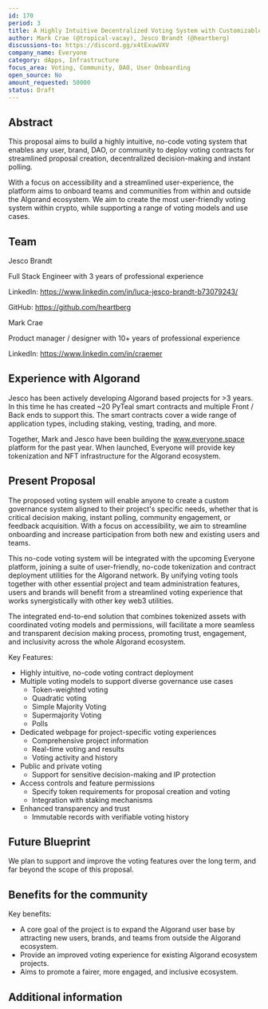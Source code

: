 ```yaml
---
id: 170
period: 3
title: A Highly Intuitive Decentralized Voting System with Customizable Contract Deployer
author: Mark Crae (@tropical-vacay), Jesco Brandt (@heartberg)
discussions-to: https://discord.gg/x4tExuwVXV
company_name: Everyone
category: dApps, Infrastructure
focus_area: Voting, Community, DAO, User Onboarding
open_source: No
amount_requested: 50000
status: Draft
---
```


## Abstract
This proposal aims to build a highly intuitive, no-code voting system that enables any user, brand, DAO, or community to deploy voting contracts for streamlined proposal creation, decentralized decision-making and instant polling.

With a focus on accessibility and a streamlined user-experience, the platform aims to onboard teams and communities from within and outside the Algorand ecosystem. We aim to create the most user-friendly voting system within crypto, while supporting a range of voting models and use cases.

## Team
Jesco Brandt

Full Stack Engineer with 3 years of professional experience

LinkedIn: https://www.linkedin.com/in/luca-jesco-brandt-b73079243/

GitHub: https://github.com/heartberg


Mark Crae

Product manager / designer with 10+ years of professional experience

LinkedIn: https://www.linkedin.com/in/craemer

## Experience with Algorand
Jesco has been actively developing Algorand based projects for >3 years. In this time he has created ~20 PyTeal smart contracts and multiple Front / Back ends to support this. The smart contracts cover a wide range of application types, including staking, vesting, trading, and more.

Together, Mark and Jesco have been building the www.everyone.space platform for the past year. When launched, Everyone will provide key tokenization and NFT infrastructure for the Algorand ecosystem.

## Present Proposal
The proposed voting system will enable anyone to create a custom governance system aligned to their project's specific needs, whether that is critical decision making, instant polling, community engagement, or feedback acquisition. With a focus on accessibility, we aim to streamline onboarding and increase participation from both new and existing users and teams. 

This no-code voting system will be integrated with the upcoming Everyone platform, joining a suite of user-friendly, no-code tokenization and contract deployment utilities for the Algorand network. By unifying voting tools together with other essential project and team administration features, users and brands will benefit from a streamlined voting experience that works synergistically with other key web3 utilities.

The integrated end-to-end solution that combines tokenized assets with coordinated voting models and permissions, will facilitate a more seamless and transparent decision making process, promoting trust, engagement, and inclusivity across the whole Algorand ecosystem.

Key Features:
* Highly intuitive, no-code voting contract deployment
* Multiple voting models to support diverse governance use cases
  * Token-weighted voting
  * Quadratic voting
  * Simple Majority Voting
  * Supermajority Voting
  * Polls
* Dedicated webpage for project-specific voting experiences
  * Comprehensive project information
  * Real-time voting and results
  * Voting activity and history
* Public and private voting
  * Support for sensitive decision-making and IP protection
* Access controls and feature permissions
  * Specify token requirements for proposal creation and voting
  * Integration with staking mechanisms
* Enhanced transparency and trust
  * Immutable records with verifiable voting history

## Future Blueprint
We plan to support and improve the voting features over the long term, and far beyond the scope of this proposal.

## Benefits for the community
Key benefits:
* A core goal of the project is to expand the Algorand user base by attracting new users, brands, and teams from outside the Algorand ecosystem.
* Provide an improved voting experience for existing Algorand ecosystem projects.
* Aims to promote a fairer, more engaged, and inclusive ecosystem.

## Additional information
